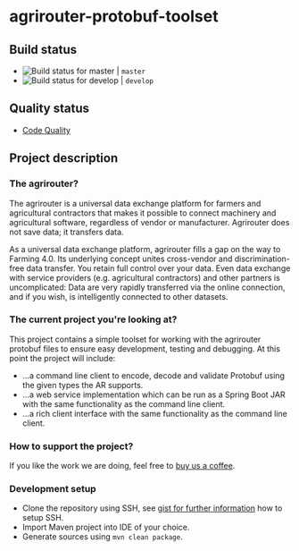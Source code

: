 # agrirouter-protobuf-toolset

## Build status

* ![Build status for master](https://travis-ci.com/saschadoemer/masterjigs.svg?token=fGmM42PoYQ9sywqUX4Rz&branch=master) | `master`
* ![Build status for develop](https://travis-ci.com/saschadoemer/agrirouter-protobuf-toolset.svg?branch=develop) | `develop`

## Quality status

* [Code Quality](https://app.codacy.com/project/cf4thqgxcnxaovouxtnv/agrirouter-protobuf-toolset/dashboard)

## Project description

### The agrirouter?

The agrirouter is a universal data exchange platform for farmers and agricultural contractors that makes it possible to connect machinery and agricultural software, regardless of vendor or manufacturer. Agrirouter does not save data; it transfers data.

As a universal data exchange platform, agrirouter fills a gap on the way to Farming 4.0. Its underlying concept unites cross-vendor and discrimination-free data transfer. You retain full control over your data. Even data exchange with service providers (e.g. agricultural contractors) and other partners is uncomplicated: Data are very rapidly transferred via the online connection, and if you wish, is intelligently connected to other datasets.

### The current project you're looking at?

This project contains a simple toolset for working with the agrirouter protobuf files to ensure easy development, testing and debugging. At this point the project will include:

* ...a command line client to encode, decode and validate Protobuf using the given types the AR supports.
* ...a web service implementation which can be run as a Spring Boot JAR with the same functionality as the command line client.
* ...a rich client interface with the same functionality as the command line client.

### How to support the project?

If you like the work we are doing, feel free to [buy us a coffee](buymeacoff.ee/ks0iWGZlR).

### Development setup

* Clone the repository using SSH, see [gist for further information](https://gist.github.com/developius/c81f021eb5c5916013dc) how to setup SSH.
* Import Maven project into IDE of your choice.
* Generate sources using `mvn clean package`.

